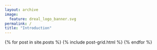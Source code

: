 ```yaml
---
layout: archive
image:
  feature: dreal_logo_banner.svg
permalink: /
title: "Introduction"
---
```


<div class="tiles">
{% for post in site.posts %}
        {% include post-grid.html %}
{% endfor %}
</div><!-- /.tiles -->
